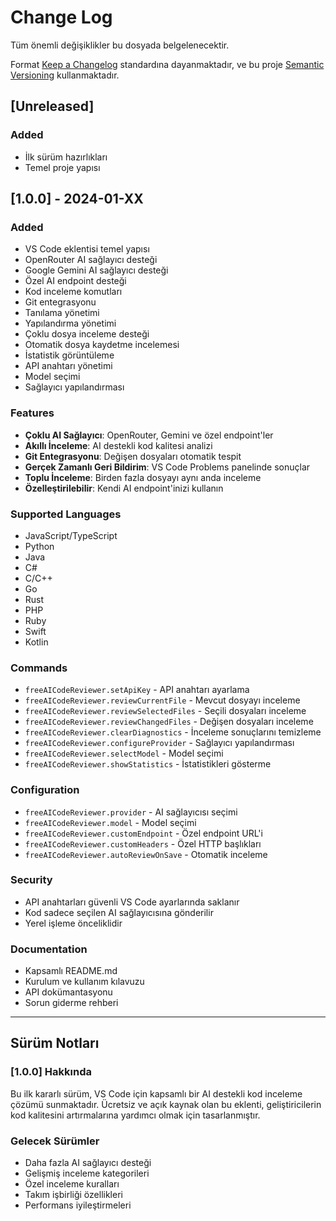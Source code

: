 # Change Log

Tüm önemli değişiklikler bu dosyada belgelenecektir.

Format [Keep a Changelog](https://keepachangelog.com/en/1.0.0/) standardına dayanmaktadır,
ve bu proje [Semantic Versioning](https://semver.org/spec/v2.0.0.html) kullanmaktadır.

## [Unreleased]

### Added
- İlk sürüm hazırlıkları
- Temel proje yapısı

## [1.0.0] - 2024-01-XX

### Added
- VS Code eklentisi temel yapısı
- OpenRouter AI sağlayıcı desteği
- Google Gemini AI sağlayıcı desteği
- Özel AI endpoint desteği
- Kod inceleme komutları
- Git entegrasyonu
- Tanılama yönetimi
- Yapılandırma yönetimi
- Çoklu dosya inceleme desteği
- Otomatik dosya kaydetme incelemesi
- İstatistik görüntüleme
- API anahtarı yönetimi
- Model seçimi
- Sağlayıcı yapılandırması

### Features
- **Çoklu AI Sağlayıcı**: OpenRouter, Gemini ve özel endpoint'ler
- **Akıllı İnceleme**: AI destekli kod kalitesi analizi
- **Git Entegrasyonu**: Değişen dosyaları otomatik tespit
- **Gerçek Zamanlı Geri Bildirim**: VS Code Problems panelinde sonuçlar
- **Toplu İnceleme**: Birden fazla dosyayı aynı anda inceleme
- **Özelleştirilebilir**: Kendi AI endpoint'inizi kullanın

### Supported Languages
- JavaScript/TypeScript
- Python
- Java
- C#
- C/C++
- Go
- Rust
- PHP
- Ruby
- Swift
- Kotlin

### Commands
- `freeAICodeReviewer.setApiKey` - API anahtarı ayarlama
- `freeAICodeReviewer.reviewCurrentFile` - Mevcut dosyayı inceleme
- `freeAICodeReviewer.reviewSelectedFiles` - Seçili dosyaları inceleme
- `freeAICodeReviewer.reviewChangedFiles` - Değişen dosyaları inceleme
- `freeAICodeReviewer.clearDiagnostics` - İnceleme sonuçlarını temizleme
- `freeAICodeReviewer.configureProvider` - Sağlayıcı yapılandırması
- `freeAICodeReviewer.selectModel` - Model seçimi
- `freeAICodeReviewer.showStatistics` - İstatistikleri gösterme

### Configuration
- `freeAICodeReviewer.provider` - AI sağlayıcısı seçimi
- `freeAICodeReviewer.model` - Model seçimi
- `freeAICodeReviewer.customEndpoint` - Özel endpoint URL'i
- `freeAICodeReviewer.customHeaders` - Özel HTTP başlıkları
- `freeAICodeReviewer.autoReviewOnSave` - Otomatik inceleme

### Security
- API anahtarları güvenli VS Code ayarlarında saklanır
- Kod sadece seçilen AI sağlayıcısına gönderilir
- Yerel işleme önceliklidir

### Documentation
- Kapsamlı README.md
- Kurulum ve kullanım kılavuzu
- API dokümantasyonu
- Sorun giderme rehberi

---

## Sürüm Notları

### [1.0.0] Hakkında
Bu ilk kararlı sürüm, VS Code için kapsamlı bir AI destekli kod inceleme çözümü sunmaktadır. Ücretsiz ve açık kaynak olan bu eklenti, geliştiricilerin kod kalitesini artırmalarına yardımcı olmak için tasarlanmıştır.

### Gelecek Sürümler
- Daha fazla AI sağlayıcı desteği
- Gelişmiş inceleme kategorileri
- Özel inceleme kuralları
- Takım işbirliği özellikleri
- Performans iyileştirmeleri